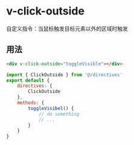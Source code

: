 # v-click-outside

自定义指令：当鼠标触发目标元素以外的区域时触发

## 用法

```html
<div v-click-outside="toggleVisible"></div>
```

```javascript
import { ClickOutside } from '@/directives'
export default {
    directives: {
        ClickOutside
    },
    methods: {
        toggleVisibel() {
            // do something
            // ...
        }
    }
}
```